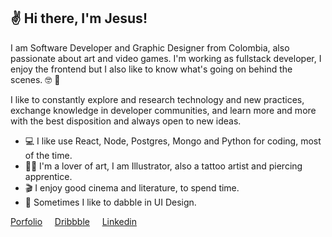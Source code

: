 ## :v: Hi there, I'm Jesus!

I am Software Developer and Graphic Designer from Colombia, also passionate about art and video games. I'm working as fullstack developer, I enjoy the frontend but I also like to know what's going on behind the scenes. :nerd_face:	 :rocket:

I like to constantly explore and research technology and new practices, exchange knowledge in developer communities, and learn more and more with the best disposition and always open to new ideas.

- :computer: I like use React, Node, Postgres, Mongo and Python for coding, most of the time.
- :man_artist: I'm a lover of art, I am Illustrator, also a tattoo artist and piercing apprentice.
- :clapper: I enjoy good cinema and literature, to spend time.
- :art: Sometimes I like to dabble in UI Design.

[Porfolio](https://jesusdsg.github.io/)  &nbsp; &nbsp;  [Dribbble](https://dribbble.com/jesusdsg) &nbsp; &nbsp; [Linkedin](www.linkedin.com/in/jesusdsalcedo)
<!--
**jesusdsg/jesusdsg** is a ✨ _special_ ✨ repository because its `README.md` (this file) appears on your GitHub profile.

Here are some ideas to get you started:

- 🔭 I’m currently working on ...
- 🌱 I’m currently learning ...
- 👯 I’m looking to collaborate on ...
- 🤔 I’m looking for help with ...
- 💬 Ask me about ...
- 📫 How to reach me: ...
- 😄 Pronouns: ...
- ⚡ Fun fact: ...
-->
